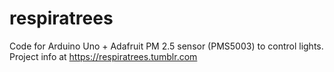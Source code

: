 # respiratrees
Code for Arduino Uno + Adafruit PM 2.5 sensor (PMS5003) to control lights. Project info at https://respiratrees.tumblr.com
